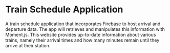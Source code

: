 # Train Schedule Application

A train schedule application that incorporates Firebase to host arrival and departure data. The app will retrieves and manipulates this information with Moment.js. This website provides up-to-date information about various trains, namely their arrival times and how many minutes remain until they arrive at their station.
